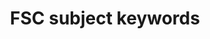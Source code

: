 ---
title: 'FSC subject keywords'
field: 'fsc.subject'
slug: 'fsc-subject'
description: 'Enter any keywords that help to describe the resource content or coverage'
comment: 'select from control list'
required: False
module: 'Scope'
cluster: 'Fsc'
policy: 'Free value. Repeat values.'
layout: 'fsc'
---